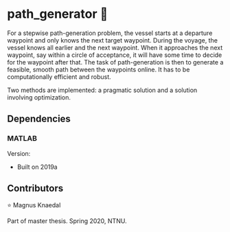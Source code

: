 # path_generator :ship:
For a stepwise path-generation problem, the vessel starts at a departure waypoint and only knows the next target waypoint. During the voyage, the vessel knows all earlier and the next waypoint. When it approaches the next waypoint, say within a circle of acceptance, it will have some time to decide for the waypoint after that. The task of path-generation is then to generate a feasible, smooth path between the waypoints online. It has to be computationally efficient and robust.

Two methods are implemented: a pragmatic solution and a solution involving optimization.

## Dependencies

### MATLAB
Version:
- Built on 2019a

## Contributors
:star: Magnus Knaedal

Part of master thesis. Spring 2020, NTNU.

